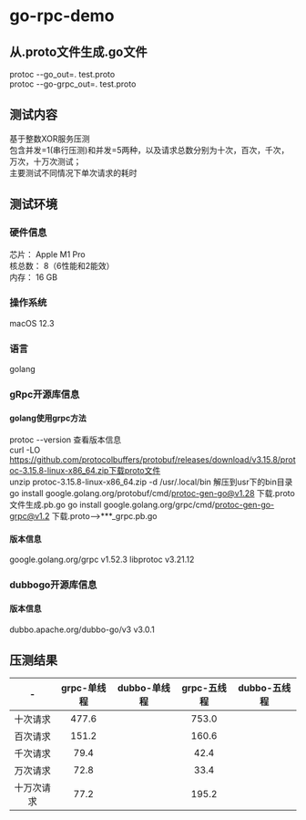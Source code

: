 # go-rpc-demo

## 从.proto文件生成.go文件
protoc --go_out=.  test.proto  
protoc --go-grpc_out=. test.proto

## 测试内容
基于整数XOR服务压测  
包含并发=1(串行压测)和并发=5两种，以及请求总数分别为十次，百次，千次，万次，十万次测试；  
主要测试不同情况下单次请求的耗时

## 测试环境
### 硬件信息
芯片：	Apple M1 Pro  
核总数：	8（6性能和2能效）  
内存：	16 GB  

### 操作系统
macOS 12.3

### 语言
golang

### gRpc开源库信息
#### golang使用grpc方法
protoc --version  查看版本信息  
curl -LO https://github.com/protocolbuffers/protobuf/releases/download/v3.15.8/protoc-3.15.8-linux-x86_64.zip下载proto文件  
unzip protoc-3.15.8-linux-x86_64.zip -d /usr/.local/bin 解压到usr下的bin目录
go install google.golang.org/protobuf/cmd/protoc-gen-go@v1.28 下载.proto文件生成.pb.go
go install google.golang.org/grpc/cmd/protoc-gen-go-grpc@v1.2 下载.proto-->***_grpc.pb.go
#### 版本信息
google.golang.org/grpc v1.52.3
libprotoc v3.21.12

### dubbogo开源库信息
#### 版本信息
dubbo.apache.org/dubbo-go/v3 v3.0.1


## 压测结果
-|grpc-单线程|dubbo-单线程|grpc-五线程|dubbo-五线程|
|:---:|:---:|:---:|:---:|:---:|
|十次请求|477.6||753.0||
|百次请求|151.2||160.6||
|千次请求|79.4||42.4||
|万次请求|72.8||33.4||
|十万次请求|77.2||195.2||